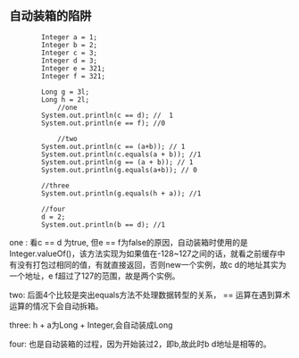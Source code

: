 ## 自动装箱的陷阱

```
	    Integer a = 1;
        Integer b = 2;
        Integer c = 3;
        Integer d = 3;
        Integer e = 321;
        Integer f = 321;

        Long g = 3l;
        Long h = 2l;
			//one
        System.out.println(c == d); //  1
        System.out.println(e == f); //0
        
        	//two
        System.out.println(c == (a+b)); // 1
        System.out.println(c.equals(a + b)); //1
        System.out.println(g == (a + b)); // 1
        System.out.println(g.equals(a+b)); // 0
        
        //three
        System.out.println(g.equals(h + a)); //1
		
		//four
        d = 2;
        System.out.println(b == d); //1
```


  one : 看c == d 为true, 但e == f为false的原因，自动装箱时使用的是Integer.valueOf()，该方法实现为如果值在-128~127之间的话，就看之前缓存中有没有打包过相同的值，有就直接返回，否则new一个实例，故c d的地址其实为一个地址，e f超过了127的范围，故是两个实例。     
  
  two: 后面4个比较是突出equals方法不处理数据转型的关系， == 运算在遇到算术运算的情况下会自动拆箱。
  
  three: h + a为Long + Integer,会自动装成Long
  
  four: 也是自动装箱的过程，因为开始装过2，即b,故此时b d地址是相等的。
  